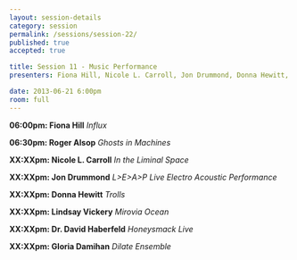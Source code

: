```yaml
---
layout: session-details
category: session
permalink: /sessions/session-22/
published: true
accepted: true

title: Session 11 - Music Performance
presenters: Fiona Hill, Nicole L. Carroll, Jon Drummond, Donna Hewitt, LINDSAY VICKERY, Dr. David Haberfeld, Gloria Damihan, Mark Oliveiro, Michael Lukaszuk, Arham Aryadi

date: 2013-06-21 6:00pm
room: full
---
```


**06:00pm: Fiona Hill**
_Influx_

**06:30pm: Roger Alsop**
_Ghosts in Machines_

**XX:XXpm: Nicole L. Carroll**
_In the Liminal Space_

**XX:XXpm: Jon Drummond**
_L>E>A>P Live Electro Acoustic Performance_

**XX:XXpm: Donna Hewitt**
_Trolls_

**XX:XXpm: Lindsay Vickery**
_Mirovia Ocean_

**XX:XXpm: Dr. David Haberfeld**
_Honeysmack Live_

**XX:XXpm: Gloria Damihan**
_Dilate Ensemble_


